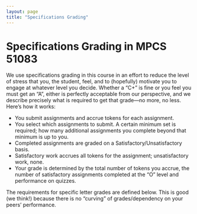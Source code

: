 ```yaml
---
layout: page
title: "Specifications Grading"
---
```


# Specifications Grading in MPCS 51083

We use specifications grading in this course in an effort to reduce the level of stress that you, the student, feel, and to (hopefully) motivate you to engage at whatever level you decide. Whether a “C+” is fine or you feel you must get an “A”, either is perfectly acceptable from our perspective, and we describe precisely what is required to get that grade—no more, no less. Here’s how it works:

- You submit assignments and accrue tokens for each assignment.
- You select which assignments to submit. A certain minimum set is required; how many additional assignments you complete beyond that minimum is up to you.
- Completed assignments are graded on a Satisfactory/Unsatisfactory basis.
- Satisfactory work accrues all tokens for the assignment; unsatisfactory work, none.
- Your grade is determined by the total number of tokens you accrue, the number of satisfactory assignments completed at the “O” level and performance on quizzes.

The requirements for specific letter grades are defined below. This is good (we think!) because there is no “curving” of grades/dependency on your peers’ performance.

